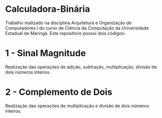 # Calculadora-Binária
   Trabalho realizado na disciplina Arquitetura e Organização de Computadores I do curso de Ciência da Computação da Universidade Estadual  de Maringá.
Este repositório possui dois códigos:
# 1 - Sinal Magnitude 
 Realização das operações de adição, subtração, multiplicação, divisão de dois números inteiros.
# 2 - Complemento de Dois
  Realização das operações de multiplicação e divisão de dois números inteiros.
